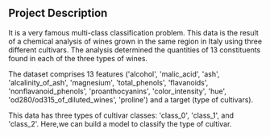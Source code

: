 ## Project Description

It is a very famous multi-class classification problem. This data is the result of a chemical analysis of wines grown in the same region in Italy using three different cultivars. The analysis determined the quantities of 13 constituents found in each of the three types of wines.

The dataset comprises 13 features ('alcohol', 'malic_acid', 'ash', 'alcalinity_of_ash', 'magnesium', 'total_phenols', 'flavanoids', 'nonflavanoid_phenols', 'proanthocyanins', 'color_intensity', 'hue', 'od280/od315_of_diluted_wines', 'proline') and a target (type of cultivars).

This data has three types of cultivar classes: 'class_0', 'class_1', and 'class_2'. Here,we can build a model to classify the type of cultivar.
